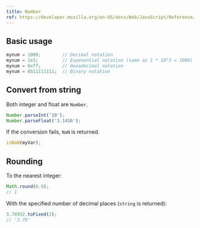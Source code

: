 ```yaml
---
title: Number
ref: https://developer.mozilla.org/en-US/docs/Web/JavaScript/Reference/Global_Objects/Number
---
```


## Basic usage

```javascript
mynum = 1000;        // Decimal notation
mynum = 1e3;         // Exponential notation (same as 1 * 10^3 = 1000)
mynum = 0xff;        // Hexadecimal notation
mynum = 0b11111111;  // Binary notation
```

## Convert from string

Both integer and float are `Number`.

```javascript
Number.parseInt('10');
Number.parseFloat('3.1416');
```

If the conversion fails, `NaN` is returned.

```javascript
isNaN(myVar);
```

## Rounding

To the nearest integer:

```javascript
Math.round(0.9);
// 1
```

With the specified number of decimal places (`string` is returned):

```javascript
3.78932.toFixed(2);
// '3.79'
```

